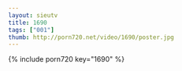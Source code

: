 ```yaml
--- 
layout: sieutv
title: 1690
tags: ["001"]
thumb: http://porn720.net/video/1690/poster.jpg
---
```

{% include porn720 key="1690" %} 
